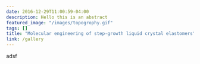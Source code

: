 ```yaml
---
date: 2016-12-29T11:00:59-04:00
description: Hello this is an abstract
featured_image: "/images/topogrophy.gif"
tags: []
title: "Molecular engineering of step-growth liquid crystal elastomers"
link: /gallery
---
```

adsf